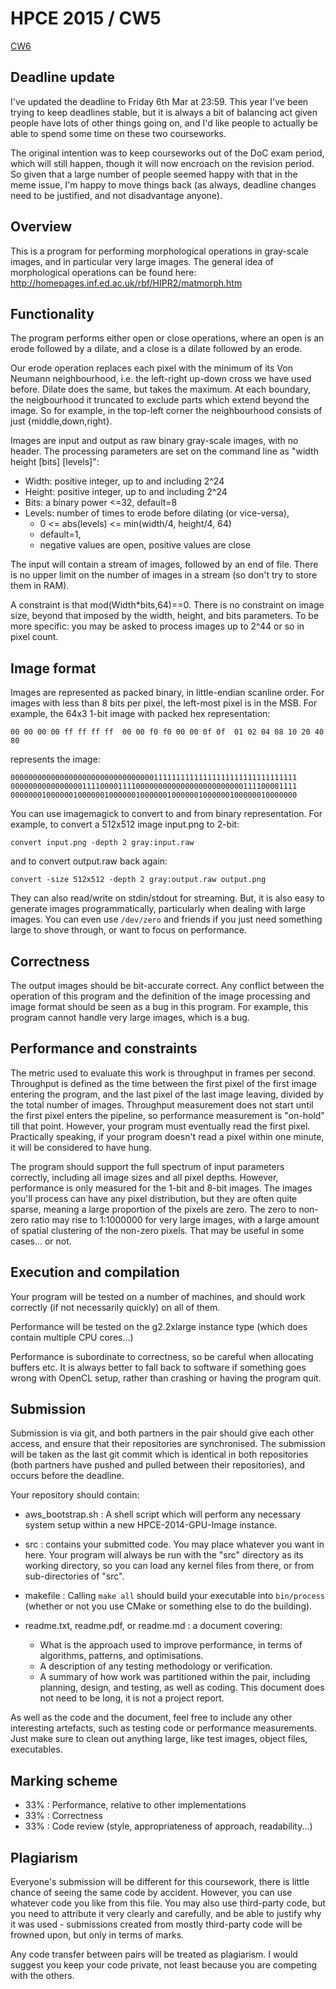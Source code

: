 HPCE 2015 / CW5
===========

[CW6](https://github.com/HPCE/hpce_2014_cw6)

Deadline update
---------------

I've updated the deadline to Friday 6th Mar at 23:59. This
year I've been trying to keep deadlines stable, but it
is always a bit of balancing act given people have lots of
other things going on, and I'd like people to actually be able
to spend some time on these two courseworks.

The original intention was to keep courseworks out of the
DoC exam period, which will still happen, though it will
now encroach on the revision period. So given that a large
number of people seemed happy with that in the meme issue,
I'm happy to move things back (as always, deadline changes
need to be justified, and not disadvantage anyone).

Overview
--------

This is a program for performing morphological operations in gray-scale
images, and in particular very large images. The general idea of
morphological operations can be found here:
http://homepages.inf.ed.ac.uk/rbf/HIPR2/matmorph.htm

Functionality
--------------

The program performs either open or close operations,
where an open is an erode followed by a dilate, and
a close is a dilate followed by an erode.

Our erode operation replaces each pixel with the minimum
of its Von Neumann neighbourhood, i.e. the left-right
up-down cross we have used before. Dilate does the same, but
takes the maximum. At each boundary, the neigbourhood
it truncated to exclude parts which extend beyond the
image. So for example, in the top-left corner the
neighbourhood consists of just {middle,down,right}.

Images are input and output as raw binary gray-scale
images, with no header. The processing parameters are
set on the command line as "width height [bits] [levels]":

- Width: positive integer, up to and including 2^24
- Height: positive integer, up to and including 2^24
- Bits: a binary power <=32, default=8
- Levels: number of times to erode before dilating (or vice-versa),
    - 0 <= abs(levels) <= min(width/4, height/4, 64) 
    - default=1,
    - negative values are open, positive values are close
			  
The input will contain a stream of images, followed by
an end of file. There is no upper limit on the number
of images in a stream (so don't try to store them in RAM).

A constraint is that mod(Width*bits,64)==0. There
is no constraint on image size, beyond that imposed
by the width, height, and bits parameters. To be
more specific: you may be asked to process images up
to 2^44 or so in pixel count.

Image format
---------------

Images are represented as packed binary, in little-endian
scanline order. For images with less than 8 bits per pixel, the
left-most pixel is in the MSB. For example, the 64x3 1-bit
image with packed hex representation:

    00 00 00 00 ff ff ff ff  00 00 f0 f0 00 00 0f 0f  01 02 04 08 10 20 40 80

represents the image:

    0000000000000000000000000000000011111111111111111111111111111111
    0000000000000000111100001111000000000000000000000000111100001111
    0000000100000010000001000000100000010000001000000100000010000000

You can use imagemagick to convert to and from binary representation.
For example, to convert a 512x512 image input.png to 2-bit:

    convert input.png -depth 2 gray:input.raw

and to convert output.raw back again:

    convert -size 512x512 -depth 2 gray:output.raw output.png

They can also read/write on stdin/stdout for streaming. But, it is
also easy to generate images programmatically, particularly when
dealing with large images. You can even use `/dev/zero` and
friends if you just need something large to shove through,
or want to focus on performance.

Correctness
-------------

The output images should be bit-accurate correct. Any conflict
between the operation of this program and the definition of the
image processing and image format should be seen as a bug in
this program. For example, this program cannot handle very
large images, which is a bug.

Performance and constraints
-------------------------------

The metric used to evaluate this work is throughput
in frames per second. Throughput is defined as the time between
the first pixel of the first image entering the program, and
the last pixel of the last image leaving, divided by the
total number of images. Throughput measurement does not start
until the first pixel enters the pipeline, so performance measurement
is "on-hold" till that point. However, your program
must eventually read the first pixel. Practically speaking,
if your program doesn't read a pixel within one minute,
it will be considered to have hung.

The program should support the full spectrum of input
parameters correctly, including all image sizes and
all pixel depths. However, performance is only measured
for the 1-bit and 8-bit images. The images you'll process
can have any pixel distribution, but they are often quite
sparse, meaning a large proportion of the pixels are
zero. The zero to non-zero ratio may rise to 1:1000000
for very large images, with a large amount of spatial
clustering of the non-zero pixels. That may be useful in
some cases... or not.

Execution and compilation
------------------------------

Your program will be tested on a number of machines,
and should work correctly (if not necessarily quickly)
on all of them.

Performance will be tested on the g2.2xlarge instance type
(which does contain multiple CPU cores...)

Performance is subordinate to correctness, so be careful
when allocating buffers etc. It is always better to fall back to
software if something goes wrong with OpenCL setup, rather
than crashing or having the program quit.

Submission
------------

Submission is via git, and both partners in the pair
should give each other access, and ensure that their
repositories are synchronised. The submission will be
taken as the last git commit which is identical in 
both repositories (both partners have pushed and pulled
between their repositories), and occurs before the deadline.

Your repository should contain:

- aws_bootstrap.sh : A shell script which will perform any
  necessary system setup within a new HPCE-2014-GPU-Image instance.
  
- src : contains your submitted code. You may place whatever
  you want in here. Your program will always be run with the
  "src" directory as its working directory, so you can load any
  kernel files from there, or from sub-directories of "src".

- makefile : Calling `make all` should build your executable
  into `bin/process` (whether or not you use CMake or something
  else to do the building).

- readme.txt, readme.pdf, or readme.md : a document covering:
  - What is the approach used to improve performance, in
     terms of algorithms, patterns, and optimisations.
  - A description of any testing methodology or verification.
  - A summary of how work was partitioned within the pair,
      including planning, design, and testing, as well as coding.
  This document does not need to be long, it is not a project
   report.

As well as the code and the document, feel free to include
any other interesting artefacts, such as testing code
or performance measurements. Just make sure to clean out
anything large, like test images, object files, executables.

Marking scheme
-----------------

- 33% : Performance, relative to other implementations
- 33% : Correctness
- 33% : Code review (style, appropriateness of approach, readability...)

Plagiarism
-----------

Everyone's submission will be different for this coursework,
there is little chance of seeing the same code by accident.
However, you can use whatever code you like from this file.
You may also use third-party code, but you need to attribute
it very clearly and carefully, and be able to justify why
it was used - submissions created from mostly third-party
code will be frowned upon, but only in terms of marks.

Any code transfer between pairs will be treated as plagiarism.
I would suggest you keep your code private, not least because
you are competing with the others.
